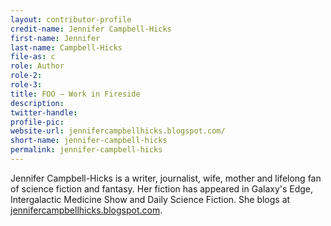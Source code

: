 ```yaml
---
layout: contributor-profile
credit-name: Jennifer Campbell-Hicks
first-name: Jennifer
last-name: Campbell-Hicks
file-as: c
role: Author
role-2:
role-3:
title: FOO — Work in Fireside
description: 
twitter-handle:
profile-pic:
website-url: jennifercampbellhicks.blogspot.com/
short-name: jennifer-campbell-hicks
permalink: jennifer-campbell-hicks
---
```

Jennifer Campbell-Hicks is a writer, journalist, wife, mother and lifelong fan of science fiction and fantasy. Her fiction has appeared in Galaxy's Edge, Intergalactic Medicine Show and Daily Science Fiction. She blogs at [jennifercampbellhicks.blogspot.com](http://jennifercampbellhicks.blogspot.com/).
